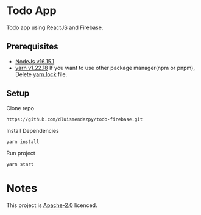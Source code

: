 # Todo App

Todo app using ReactJS and Firebase.

## Prerequisites

- [NodeJs v16.15.1](https://nodejs.org/en/blog/release/v16.15.1/)
- [yarn v1.22.18](https://github.com/yarnpkg/yarn/releases/tag/v1.22.18) If you want to use other package manager(npm or
  pnpm), Delete [yarn.lock](https://github.com/dluismendezpy/todo-firebase/blob/master/yarn.lock) file.

## Setup

Clone repo

    https://github.com/dluismendezpy/todo-firebase.git

Install Dependencies

    yarn install

Run project

    yarn start

# Notes

This project is [Apache-2.0](https://github.com/dluismendezpy/todo-firebase/blob/master/LICENSE) licenced.
